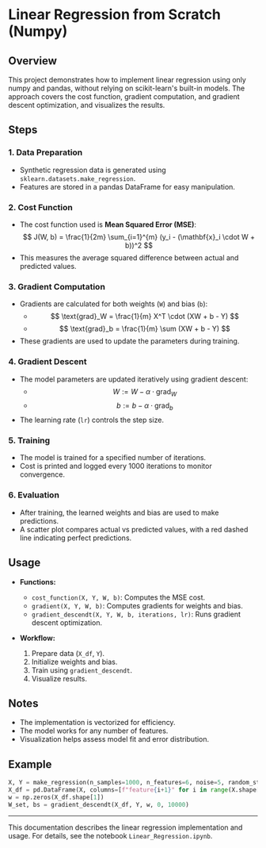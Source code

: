 # Linear Regression from Scratch (Numpy)

## Overview
This project demonstrates how to implement linear regression using only numpy and pandas, without relying on scikit-learn's built-in models. The approach covers the cost function, gradient computation, and gradient descent optimization, and visualizes the results.

## Steps

### 1. Data Preparation
- Synthetic regression data is generated using `sklearn.datasets.make_regression`.
- Features are stored in a pandas DataFrame for easy manipulation.

### 2. Cost Function
- The cost function used is **Mean Squared Error (MSE)**:
  $$
  J(W, b) = \frac{1}{2m} \sum_{i=1}^{m} (y_i - (\mathbf{x}_i \cdot W + b))^2
  $$
- This measures the average squared difference between actual and predicted values.

### 3. Gradient Computation
- Gradients are calculated for both weights (`W`) and bias (`b`):
  - $$
    \text{grad}_W = \frac{1}{m} X^T \cdot (XW + b - Y)
    $$
  - $$
    \text{grad}_b = \frac{1}{m} \sum (XW + b - Y)
    $$
- These gradients are used to update the parameters during training.

### 4. Gradient Descent
- The model parameters are updated iteratively using gradient descent:
  - $$
    W := W - \alpha \cdot \text{grad}_W
    $$
  - $$
    b := b - \alpha \cdot \text{grad}_b
    $$
- The learning rate (`lr`) controls the step size.

### 5. Training
- The model is trained for a specified number of iterations.
- Cost is printed and logged every 1000 iterations to monitor convergence.

### 6. Evaluation
- After training, the learned weights and bias are used to make predictions.
- A scatter plot compares actual vs predicted values, with a red dashed line indicating perfect predictions.

## Usage

- **Functions:**
  - `cost_function(X, Y, W, b)`: Computes the MSE cost.
  - `gradient(X, Y, W, b)`: Computes gradients for weights and bias.
  - `gradient_descendt(X, Y, W, b, iterations, lr)`: Runs gradient descent optimization.

- **Workflow:**
  1. Prepare data (`X_df`, `Y`).
  2. Initialize weights and bias.
  3. Train using `gradient_descendt`.
  4. Visualize results.

## Notes
- The implementation is vectorized for efficiency.
- The model works for any number of features.
- Visualization helps assess model fit and error distribution.

## Example

```python
X, Y = make_regression(n_samples=1000, n_features=6, noise=5, random_state=42)
X_df = pd.DataFrame(X, columns=[f"feature{i+1}" for i in range(X.shape[1])])
w = np.zeros(X_df.shape[1])
W_set, bs = gradient_descendt(X_df, Y, w, 0, 10000)
```

---

This documentation describes the linear regression implementation and usage. For details, see the notebook `Linear_Regression.ipynb`.